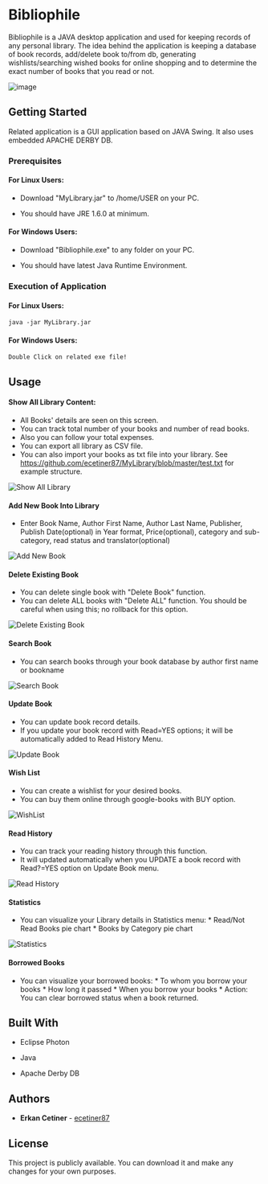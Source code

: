 # Bibliophile

Bibliophile is a JAVA desktop application and used for keeping records of any personal library. The idea behind the application is keeping a database of book records, add/delete book to/from db, generating wishlists/searching wished books for online shopping and to determine the exact number of books that you read or not. 

![image](https://user-images.githubusercontent.com/43776056/59436390-30b3b400-8df8-11e9-9d8f-d999a81da168.png)

## Getting Started

Related application is a GUI application based on JAVA Swing. It also uses embedded APACHE DERBY DB. 

### Prerequisites

#### For Linux Users:

* Download "MyLibrary.jar" to /home/USER on your PC. 

* You should have JRE 1.6.0 at minimum.

#### For Windows Users:

* Download "Bibliophile.exe" to any folder on your PC.

* You should have latest Java Runtime Environment.


### Execution of Application

#### For Linux Users:
```
java -jar MyLibrary.jar
```

#### For Windows Users:
```
Double Click on related exe file!
```

## Usage

#### Show All Library Content:
* All Books' details are seen on this screen. 
* You can track total number of your books and number of read books. 
* Also you can follow your total expenses.
* You can export all library as CSV file.
* You can also import your books as txt file into your library. See https://github.com/ecetiner87/MyLibrary/blob/master/test.txt for example structure.

![Show All Library](https://user-images.githubusercontent.com/43776056/59436939-3eb60480-8df9-11e9-9c32-8cafe24d81ec.png)

#### Add New Book Into Library
* Enter Book Name, Author First Name, Author Last Name, Publisher, Publish Date(optional) in Year format, Price(optional), category and sub-category, read status and translator(optional)

![Add New Book](https://user-images.githubusercontent.com/43776056/59437344-18dd2f80-8dfa-11e9-8e0e-93ef94941066.png)

#### Delete Existing Book
* You can delete single book with "Delete Book" function.
* You can delete ALL books with "Delete ALL" function. You should be careful when using this; no rollback for this option.

![Delete Existing Book](https://user-images.githubusercontent.com/43776056/59437505-622d7f00-8dfa-11e9-82ea-0ae53401e268.png)

#### Search Book
* You can search books through your book database by author first name or bookname

![Search Book](https://user-images.githubusercontent.com/43776056/59437714-bdf80800-8dfa-11e9-8e99-a3f6a4f25ce1.png)

#### Update Book
* You can update book record details.
* If you update your book record with Read=YES options; it will be automatically added to Read History Menu.

![Update Book](https://user-images.githubusercontent.com/43776056/59437860-09aab180-8dfb-11e9-8ca1-08eebf147e96.png)

#### Wish List
* You can create a wishlist for your desired books.
* You can buy them online through google-books with BUY option.

![WishList](https://user-images.githubusercontent.com/43776056/59437984-42e32180-8dfb-11e9-8082-b78460b13b37.png)

#### Read History
* You can track your reading history through this function. 
* It will updated automatically when you UPDATE a book record with Read?=YES option on Update Book menu.

![Read History](https://user-images.githubusercontent.com/43776056/59438113-85a4f980-8dfb-11e9-9a91-e19ce11d341b.png)

#### Statistics
* You can visualize your Library details in Statistics menu:
      * Read/Not Read Books pie chart
      * Books by Category pie chart

![Statistics](https://user-images.githubusercontent.com/43776056/59438229-c866d180-8dfb-11e9-92f7-97efe93fcb50.png)

#### Borrowed Books
* You can visualize your borrowed books:
      * To whom you borrow your books
      * How long it passed
      * When you borrow your books
      * Action: You can clear borrowed status when a book returned.


## Built With

* Eclipse Photon

* Java

* Apache Derby DB



## Authors

* **Erkan Cetiner** - [ecetiner87](https://github.com/ecetiner87)


## License

This project is publicly available. You can download it and make any changes for your own purposes.

